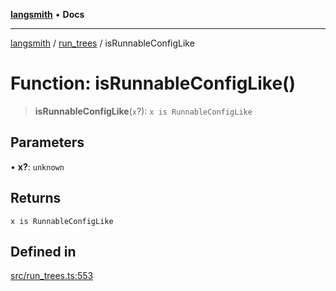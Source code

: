 [**langsmith**](../../README.md) • **Docs**

***

[langsmith](../../README.md) / [run\_trees](../README.md) / isRunnableConfigLike

# Function: isRunnableConfigLike()

> **isRunnableConfigLike**(`x`?): `x is RunnableConfigLike`

## Parameters

• **x?**: `unknown`

## Returns

`x is RunnableConfigLike`

## Defined in

[src/run\_trees.ts:553](https://github.com/langchain-ai/langsmith-sdk/blob/da3c1bb4f1396b48909bf0abac53fd717458c764/js/src/run_trees.ts#L553)
